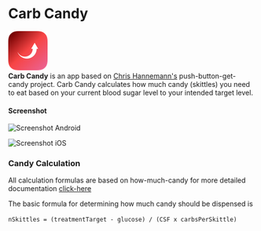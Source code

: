 Carb Candy
======
![App Icon](carbCandy/Assets.xcassets/AppIcon.appiconset/Icon-App-40x40@2x-1.png?raw=true)<br>
**Carb Candy** is an app based on [Chris Hannemann's](https://github.com/channemann/push-button-get-candy) push-button-get-candy project. Carb Candy calculates how much candy (skittles) you need to eat based on your current blood sugar level to your intended target level.

#### Screenshot
![Screenshot Android](http://url/screenshot-appname-android.png "screenshot Android")

![Screenshot iOS](http://url/screenshot-appname-ios.png "screenshot iOS")

### Candy Calculation
All calculation formulas are based on how-much-candy for more detailed documentation [click-here](https://github.com/channemann/push-button-get-candy/wiki/2.-How-Much-Candy%3F) <br>

The basic formula for determining how much candy should be dispensed is

`nSkittles = (treatmentTarget - glucose) / (CSF x carbsPerSkittle)`
